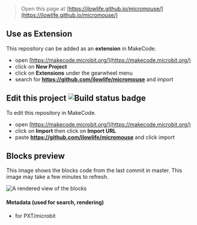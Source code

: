 
> Open this page at [https://ilowlife.github.io/micromouse/](https://ilowlife.github.io/micromouse/)

## Use as Extension

This repository can be added as an **extension** in MakeCode.

* open [https://makecode.microbit.org/](https://makecode.microbit.org/)
* click on **New Project**
* click on **Extensions** under the gearwheel menu
* search for **https://github.com/ilowlife/micromouse** and import

## Edit this project ![Build status badge](https://github.com/ilowlife/micromouse/workflows/MakeCode/badge.svg)

To edit this repository in MakeCode.

* open [https://makecode.microbit.org/](https://makecode.microbit.org/)
* click on **Import** then click on **Import URL**
* paste **https://github.com/ilowlife/micromouse** and click import

## Blocks preview

This image shows the blocks code from the last commit in master.
This image may take a few minutes to refresh.

![A rendered view of the blocks](https://github.com/ilowlife/micromouse/raw/master/.github/makecode/blocks.png)

#### Metadata (used for search, rendering)

* for PXT/microbit
<script src="https://makecode.com/gh-pages-embed.js"></script><script>makeCodeRender("{{ site.makecode.home_url }}", "{{ site.github.owner_name }}/{{ site.github.repository_name }}");</script>
